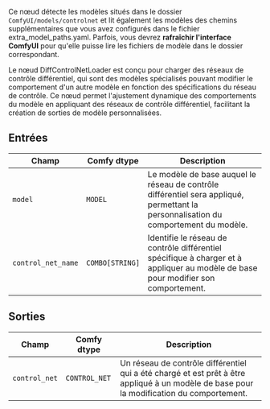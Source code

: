 Ce nœud détecte les modèles situés dans le dossier `ComfyUI/models/controlnet` et lit également les modèles des chemins supplémentaires que vous avez configurés dans le fichier extra_model_paths.yaml. Parfois, vous devrez **rafraîchir l'interface ComfyUI** pour qu'elle puisse lire les fichiers de modèle dans le dossier correspondant.

Le nœud DiffControlNetLoader est conçu pour charger des réseaux de contrôle différentiel, qui sont des modèles spécialisés pouvant modifier le comportement d'un autre modèle en fonction des spécifications du réseau de contrôle. Ce nœud permet l'ajustement dynamique des comportements du modèle en appliquant des réseaux de contrôle différentiel, facilitant la création de sorties de modèle personnalisées.

## Entrées

| Champ               | Comfy dtype       | Description                                                                                 |
|---------------------|-------------------|---------------------------------------------------------------------------------------------|
| `model`             | `MODEL`           | Le modèle de base auquel le réseau de contrôle différentiel sera appliqué, permettant la personnalisation du comportement du modèle. |
| `control_net_name`  | `COMBO[STRING]`    | Identifie le réseau de contrôle différentiel spécifique à charger et à appliquer au modèle de base pour modifier son comportement. |

## Sorties

| Champ          | Comfy dtype   | Description                                                                   |
|----------------|---------------|-------------------------------------------------------------------------------|
| `control_net`  | `CONTROL_NET` | Un réseau de contrôle différentiel qui a été chargé et est prêt à être appliqué à un modèle de base pour la modification du comportement. |
